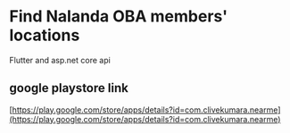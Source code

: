 # Find Nalanda OBA members' locations

Flutter and asp.net core api

## google playstore link
[https://play.google.com/store/apps/details?id=com.clivekumara.nearme](https://play.google.com/store/apps/details?id=com.clivekumara.nearme)
